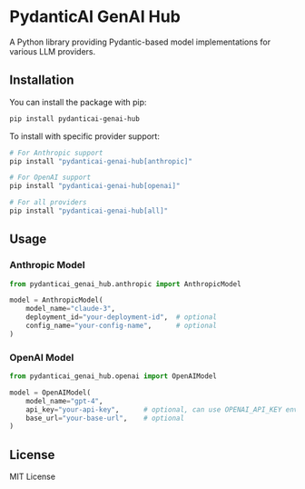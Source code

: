 # PydanticAI GenAI Hub

A Python library providing Pydantic-based model implementations for various LLM providers.

## Installation

You can install the package with pip:

```bash
pip install pydanticai-genai-hub
```

To install with specific provider support:

```bash
# For Anthropic support
pip install "pydanticai-genai-hub[anthropic]"

# For OpenAI support
pip install "pydanticai-genai-hub[openai]"

# For all providers
pip install "pydanticai-genai-hub[all]"
```

## Usage

### Anthropic Model

```python
from pydanticai_genai_hub.anthropic import AnthropicModel

model = AnthropicModel(
    model_name="claude-3",
    deployment_id="your-deployment-id",  # optional
    config_name="your-config-name",      # optional
)
```

### OpenAI Model

```python
from pydanticai_genai_hub.openai import OpenAIModel

model = OpenAIModel(
    model_name="gpt-4",
    api_key="your-api-key",      # optional, can use OPENAI_API_KEY env var
    base_url="your-base-url",    # optional
)
```

## License

MIT License
